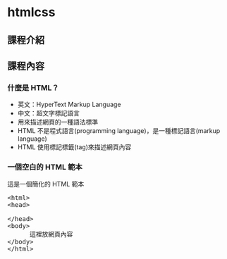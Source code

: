 # htmlcss

## 課程介紹

## 課程內容

### 什麼是 HTML？
* 英文：HyperText Markup Language
* 中文：超文字標記語言
* 用來描述網頁的一種語法標準
* HTML 不是程式語言(programming language)，是一種標記語言(markup language)
* HTML 使用標記標籤(tag)來描述網頁內容

### 一個空白的 HTML 範本

這是一個簡化的 HTML 範本

<pre>
&lt;html&gt;
&lt;head&gt;
    <title>這是網頁標題只能放文字</title>  
&lt;/head&gt;
&lt;body&gt;
      這裡放網頁內容
&lt;/body&gt;
&lt;/html&gt;
</pre>
